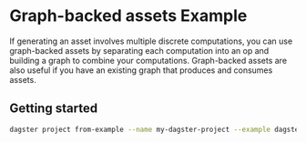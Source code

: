 # Graph-backed assets Example

If generating an asset involves multiple discrete computations, you can use graph-backed assets by separating each computation into an op and building a graph to combine your computations. Graph-backed assets are also useful if you have an existing graph that produces and consumes assets.

## Getting started

```bash
dagster project from-example --name my-dagster-project --example dagster_graph_backed_assets
```